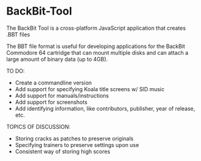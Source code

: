 # BackBit-Tool

The BackBit Tool is a cross-platform JavaScript application that creates .BBT files

The BBT file format is useful for developing applications for the BackBit Commodore 64 cartridge that can mount multiple disks and can attach a large amount of binary data (up to 4GB).

TO DO:
* Create a commandline version
* Add support for specifying Koala title screens w/ SID music
* Add support for manuals/instructions
* Add support for screenshots
* Add identifying information, like contributors, publisher, year of release, etc.

TOPICS OF DISCUSSION:
* Storing cracks as patches to preserve originals
* Specifying trainers to preserve settings upon use
* Consistent way of storing high scores
